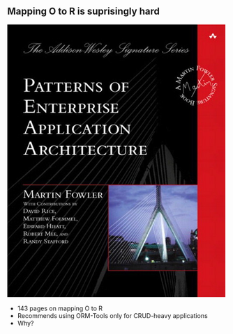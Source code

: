 ## Mapping O to R is suprisingly hard

<div class="container_12">
	<div class="grid_4">
		<a href="http://martinfowler.com/books/eaa.html">
			<img src="static/img/eaa.jpg">
		</a>
	</div>
	<div class="grid_8">
		<ul>
			<li>143 pages on mapping O to R</li>
			<li>Recommends using ORM-Tools only for CRUD-heavy applications</li>
			<li class="slide">Why?</li>
		</ul>
	</div>
</div>